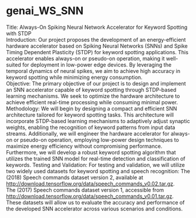 # genai_WS_SNN
Title: Always-On Spiking Neural Network Accelerator for Keyword Spotting with STDP  
Introduction:
Our project proposes the development of an energy-efficient hardware accelerator based on Spiking Neural Networks (SNNs) and Spike Timing Dependent Plasticity (STDP) for keyword spotting applications. This accelerator enables always-on or pseudo-on operation, making it well-suited for deployment in low-power edge devices. By leveraging the temporal dynamics of neural spikes, we aim to achieve high accuracy in keyword spotting while minimizing energy consumption.  
Objective:
The primary objective of our project is to design and implement an SNN accelerator capable of keyword spotting through STDP-based learning mechanisms. We seek to optimize the hardware architecture to achieve efficient real-time processing while consuming minimal power.
Methodology:
We will begin by designing a compact and efficient SNN architecture tailored for keyword spotting tasks. This architecture will incorporate STDP-based learning mechanisms to adaptively adjust synaptic weights, enabling the recognition of keyword patterns from input data streams. Additionally, we will engineer the hardware accelerator for always-on or pseudo-on operation, employing low-power design techniques to maximize energy efficiency without compromising performance. Furthermore, we will develop a robust keyword spotting algorithm that utilizes the trained SNN model for real-time detection and classification of keywords.
Testing and Validation:
For testing and validation, we will utilize two widely used datasets for keyword spotting and speech recognition:
The (2018) Speech commands dataset version 2, available at http://download.tensorflow.org/data/speech_commands_v0.02.tar.gz.  
The (2017) Speech commands dataset version 1, accessible from http://download.tensorflow.org/data/speech_commands_v0.01.tar.gz.  
These datasets will allow us to evaluate the accuracy and performance of the developed SNN accelerator across various scenarios and conditions.
